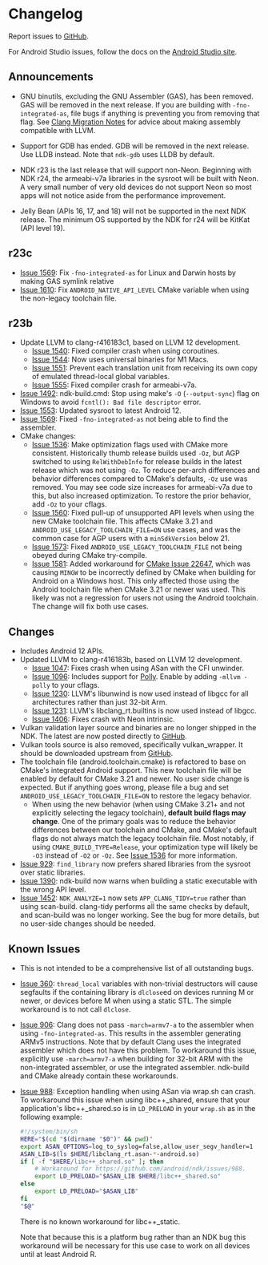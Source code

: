 # Changelog

Report issues to [GitHub].

For Android Studio issues, follow the docs on the [Android Studio site].

[GitHub]: https://github.com/android/ndk/issues
[Android Studio site]: http://tools.android.com/filing-bugs

## Announcements

* GNU binutils, excluding the GNU Assembler (GAS), has been removed. GAS will be
  removed in the next release. If you are building with `-fno-integrated-as`,
  file bugs if anything is preventing you from removing that flag. See
  [Clang Migration Notes] for advice about making assembly compatible with LLVM.

* Support for GDB has ended. GDB will be removed in the next release. Use LLDB
  instead. Note that `ndk-gdb` uses LLDB by default.

* NDK r23 is the last release that will support non-Neon. Beginning with NDK
  r24, the armeabi-v7a libraries in the sysroot will be built with Neon. A very
  small number of very old devices do not support Neon so most apps will not
  notice aside from the performance improvement.

* Jelly Bean (APIs 16, 17, and 18) will not be supported in the next NDK
  release. The minimum OS supported by the NDK for r24 will be KitKat (API level
  19).

[Clang Migration Notes]: ClangMigration.md

## r23c

 * [Issue 1569]: Fix `-fno-integrated-as` for Linux and Darwin hosts by making
   GAS symlink relative
 * [Issue 1610]: Fix `ANDROID_NATIVE_API_LEVEL` CMake variable when using the
   non-legacy toolchain file.

[Issue 1610]: https://github.com/android/ndk/issues/1610

## r23b

* Update LLVM to clang-r416183c1, based on LLVM 12 development.
  * [Issue 1540]: Fixed compiler crash when using coroutines.
  * [Issue 1544]: Now uses universal binaries for M1 Macs.
  * [Issue 1551]: Prevent each translation unit from receiving its own copy of
    emulated thread-local global variables.
  * [Issue 1555]: Fixed compiler crash for armeabi-v7a.
* [Issue 1492]: ndk-build.cmd: Stop using make's `-O` (`--output-sync`) flag on
  Windows to avoid `fcntl(): Bad file descriptor` error.
* [Issue 1553]: Updated sysroot to latest Android 12.
* [Issue 1569]: Fixed `-fno-integrated-as` not being able to find the assembler.
* CMake changes:
  * [Issue 1536]: Make optimization flags used with CMake more consistent.
    Historically thumb release builds used `-Oz`, but AGP switched to using
    `RelWithDebInfo` for release builds in the latest release which was not
    using `-Oz`. To reduce per-arch differences and behavior differences
    compared to CMake's defaults, `-Oz` use was removed. You may see code size
    increases for armeabi-v7a due to this, but also increased optimization. To
    restore the prior behavior, add `-Oz` to your cflags.
  * [Issue 1560]: Fixed pull-up of unsupported API levels when using the new
    CMake toolchain file. This affects CMake 3.21 and
    `ANDROID_USE_LEGACY_TOOLCHAIN_FILE=ON` use cases, and was the common case
    for AGP users with a `minSdkVersion` below 21.
  * [Issue 1573]: Fixed `ANDROID_USE_LEGACY_TOOLCHAIN_FILE` not being obeyed
    during CMake try-compile.
  * [Issue 1581]: Added workaround for [CMake Issue 22647], which was causing
    `MINGW` to be incorrectly defined by CMake when building for Android on a
    Windows host. This only affected those using the Android toolchain file when
    CMake 3.21 or newer was used. This likely was not a regression for users not
    using the Android toolchain. The change will fix both use cases.

[CMake Issue 22647]: https://gitlab.kitware.com/cmake/cmake/-/issues/22647
[Issue 1492]: https://github.com/android/ndk/issues/1492
[Issue 1536]: https://github.com/android/ndk/issues/1536
[Issue 1540]: https://github.com/android/ndk/issues/1540
[Issue 1544]: https://github.com/android/ndk/issues/1544
[Issue 1551]: https://github.com/android/ndk/issues/1551
[Issue 1553]: https://github.com/android/ndk/issues/1553
[Issue 1555]: https://github.com/android/ndk/issues/1555
[Issue 1560]: https://github.com/android/ndk/issues/1560
[Issue 1569]: https://github.com/android/ndk/issues/1569
[Issue 1573]: https://github.com/android/ndk/issues/1573
[Issue 1581]: https://github.com/android/ndk/issues/1581

## Changes

* Includes Android 12 APIs.
* Updated LLVM to clang-r416183b, based on LLVM 12 development.
  * [Issue 1047]: Fixes crash when using ASan with the CFI unwinder.
  * [Issue 1096]: Includes support for [Polly]. Enable by adding `-mllvm -polly`
    to your cflags.
  * [Issue 1230]: LLVM's libunwind is now used instead of libgcc for all
    architectures rather than just 32-bit Arm.
  * [Issue 1231]: LLVM's libclang_rt.builtins is now used instead of libgcc.
  * [Issue 1406]: Fixes crash with Neon intrinsic.
* Vulkan validation layer source and binaries are no longer shipped in the NDK.
  The latest are now posted directly to [GitHub](https://github.com/KhronosGroup/Vulkan-ValidationLayers/releases).
* Vulkan tools source is also removed, specifically vulkan_wrapper.
  It should be downloaded upstream from [GitHub](https://github.com/KhronosGroup/Vulkan-Tools).
* The toolchain file (android.toolchain.cmake) is refactored to base on CMake's
  integrated Android support. This new toolchain file will be enabled by default
  for CMake 3.21 and newer. No user side change is expected. But if anything goes
  wrong, please file a bug and set `ANDROID_USE_LEGACY_TOOLCHAIN_FILE=ON` to
  restore the legacy behavior.
    * When using the new behavior (when using CMake 3.21+ and not explicitly
      selecting the legacy toolchain), **default build flags may change**. One
      of the primary goals was to reduce the behavior differences between our
      toolchain and CMake, and CMake's default flags do not always match the
      legacy toolchain file. Most notably, if using `CMAKE_BUILD_TYPE=Release`,
      your optimization type will likely be `-O3` instead of `-O2` or `-Oz`. See
      [Issue 1536] for more information.
* [Issue 929]: `find_library` now prefers shared libraries from the sysroot over
  static libraries.
* [Issue 1390]: ndk-build now warns when building a static executable with the
  wrong API level.
* [Issue 1452]: `NDK_ANALYZE=1` now sets `APP_CLANG_TIDY=true` rather than using
  scan-build. clang-tidy performs all the same checks by default, and scan-build
  was no longer working. See the bug for more details, but no user-side changes
  should be needed.

[Issue 929]: https://github.com/android/ndk/issues/929
[Issue 1047]: https://github.com/android/ndk/issues/1047
[Issue 1096]: https://github.com/android/ndk/issues/1096
[Issue 1230]: https://github.com/android/ndk/issues/1230
[Issue 1231]: https://github.com/android/ndk/issues/1231
[Issue 1390]: https://github.com/android/ndk/issues/1390
[Issue 1406]: https://github.com/android/ndk/issues/1406
[Issue 1452]: https://github.com/android/ndk/issues/1452
[Issue 1536]: https://github.com/android/ndk/issues/1536
[Polly]: https://polly.llvm.org/

## Known Issues

* This is not intended to be a comprehensive list of all outstanding bugs.
* [Issue 360]: `thread_local` variables with non-trivial destructors will cause
  segfaults if the containing library is `dlclose`ed on devices running M or
  newer, or devices before M when using a static STL. The simple workaround is
  to not call `dlclose`.
* [Issue 906]: Clang does not pass `-march=armv7-a` to the assembler when using
  `-fno-integrated-as`. This results in the assembler generating ARMv5
  instructions. Note that by default Clang uses the integrated assembler which
  does not have this problem. To workaround this issue, explicitly use
  `-march=armv7-a` when building for 32-bit ARM with the non-integrated
  assembler, or use the integrated assembler. ndk-build and CMake already
  contain these workarounds.
* [Issue 988]: Exception handling when using ASan via wrap.sh can crash. To
  workaround this issue when using libc++_shared, ensure that your
  application's libc++_shared.so is in `LD_PRELOAD` in your `wrap.sh` as in the
  following example:

  ```bash
  #!/system/bin/sh
  HERE="$(cd "$(dirname "$0")" && pwd)"
  export ASAN_OPTIONS=log_to_syslog=false,allow_user_segv_handler=1
  ASAN_LIB=$(ls $HERE/libclang_rt.asan-*-android.so)
  if [ -f "$HERE/libc++_shared.so" ]; then
      # Workaround for https://github.com/android/ndk/issues/988.
      export LD_PRELOAD="$ASAN_LIB $HERE/libc++_shared.so"
  else
      export LD_PRELOAD="$ASAN_LIB"
  fi
  "$@"
   ```

  There is no known workaround for libc++_static.

  Note that because this is a platform bug rather than an NDK bug this
  workaround will be necessary for this use case to work on all devices until
  at least Android R.

[Issue 360]: https://github.com/android/ndk/issues/360
[Issue 906]: https://github.com/android/ndk/issues/906
[Issue 988]: https://github.com/android/ndk/issues/988

